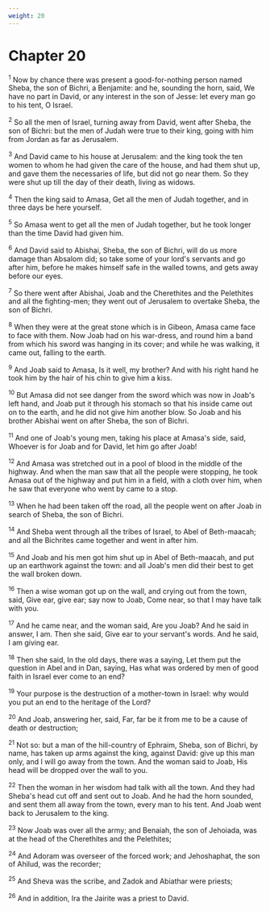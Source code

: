 ```yaml
---
weight: 20
---
```


# Chapter 20

<sup>1</sup> Now by chance there was present a good-for-nothing person named Sheba, the son of Bichri, a Benjamite: and he, sounding the horn, said, We have no part in David, or any interest in the son of Jesse: let every man go to his tent, O Israel. 

<sup>2</sup> So all the men of Israel, turning away from David, went after Sheba, the son of Bichri: but the men of Judah were true to their king, going with him from Jordan as far as Jerusalem. 

<sup>3</sup> And David came to his house at Jerusalem: and the king took the ten women to whom he had given the care of the house, and had them shut up, and gave them the necessaries of life, but did not go near them. So they were shut up till the day of their death, living as widows. 

<sup>4</sup> Then the king said to Amasa, Get all the men of Judah together, and in three days be here yourself. 

<sup>5</sup> So Amasa went to get all the men of Judah together, but he took longer than the time David had given him. 

<sup>6</sup> And David said to Abishai, Sheba, the son of Bichri, will do us more damage than Absalom did; so take some of your lord's servants and go after him, before he makes himself safe in the walled towns, and gets away before our eyes. 

<sup>7</sup> So there went after Abishai, Joab and the Cherethites and the Pelethites and all the fighting-men; they went out of Jerusalem to overtake Sheba, the son of Bichri. 

<sup>8</sup> When they were at the great stone which is in Gibeon, Amasa came face to face with them. Now Joab had on his war-dress, and round him a band from which his sword was hanging in its cover; and while he was walking, it came out, falling to the earth. 

<sup>9</sup> And Joab said to Amasa, Is it well, my brother? And with his right hand he took him by the hair of his chin to give him a kiss. 

<sup>10</sup> But Amasa did not see danger from the sword which was now in Joab's left hand, and Joab put it through his stomach so that his inside came out on to the earth, and he did not give him another blow. So Joab and his brother Abishai went on after Sheba, the son of Bichri. 

<sup>11</sup> And one of Joab's young men, taking his place at Amasa's side, said, Whoever is for Joab and for David, let him go after Joab! 

<sup>12</sup> And Amasa was stretched out in a pool of blood in the middle of the highway. And when the man saw that all the people were stopping, he took Amasa out of the highway and put him in a field, with a cloth over him, when he saw that everyone who went by came to a stop. 

<sup>13</sup> When he had been taken off the road, all the people went on after Joab in search of Sheba, the son of Bichri. 

<sup>14</sup> And Sheba went through all the tribes of Israel, to Abel of Beth-maacah; and all the Bichrites came together and went in after him. 

<sup>15</sup> And Joab and his men got him shut up in Abel of Beth-maacah, and put up an earthwork against the town: and all Joab's men did their best to get the wall broken down. 

<sup>16</sup> Then a wise woman got up on the wall, and crying out from the town, said, Give ear, give ear; say now to Joab, Come near, so that I may have talk with you. 

<sup>17</sup> And he came near, and the woman said, Are you Joab? And he said in answer, I am. Then she said, Give ear to your servant's words. And he said, I am giving ear. 

<sup>18</sup> Then she said, In the old days, there was a saying, Let them put the question in Abel and in Dan, saying, Has what was ordered by men of good faith in Israel ever come to an end? 

<sup>19</sup> Your purpose is the destruction of a mother-town in Israel: why would you put an end to the heritage of the Lord? 

<sup>20</sup> And Joab, answering her, said, Far, far be it from me to be a cause of death or destruction; 

<sup>21</sup> Not so: but a man of the hill-country of Ephraim, Sheba, son of Bichri, by name, has taken up arms against the king, against David: give up this man only, and I will go away from the town. And the woman said to Joab, His head will be dropped over the wall to you. 

<sup>22</sup> Then the woman in her wisdom had talk with all the town. And they had Sheba's head cut off and sent out to Joab. And he had the horn sounded, and sent them all away from the town, every man to his tent. And Joab went back to Jerusalem to the king. 

<sup>23</sup> Now Joab was over all the army; and Benaiah, the son of Jehoiada, was at the head of the Cherethites and the Pelethites; 

<sup>24</sup> And Adoram was overseer of the forced work; and Jehoshaphat, the son of Ahilud, was the recorder; 

<sup>25</sup> And Sheva was the scribe, and Zadok and Abiathar were priests; 

<sup>26</sup> And in addition, Ira the Jairite was a priest to David. 


